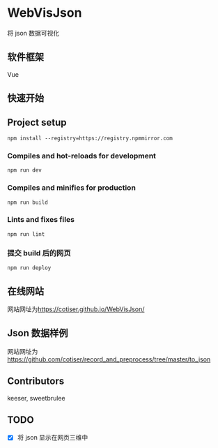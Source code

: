 # WebVisJson

将 json 数据可视化



## 软件框架

Vue

## 快速开始

## Project setup

```
npm install --registry=https://registry.npmmirror.com
```

### Compiles and hot-reloads for development

```
npm run dev
```

### Compiles and minifies for production

```
npm run build
```

### Lints and fixes files

```
npm run lint
```

### 提交 build 后的网页

```
npm run deploy
```

## 在线网站

网站网址为<https://cotiser.github.io/WebVisJson/>

## Json 数据样例

网站网址为<https://github.com/cotiser/record_and_preprocess/tree/master/to_json>

## Contributors

keeser, sweetbrulee

## TODO

- [x] 将 json 显示在网页三维中

